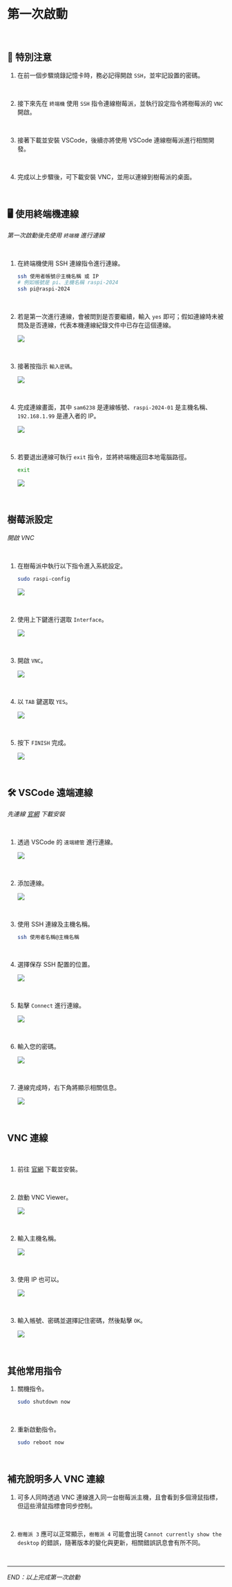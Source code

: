 # 第一次啟動

<br>

## 📌 特別注意

1. 在前一個步驟燒錄記憶卡時，務必記得開啟 `SSH`，並牢記設置的密碼。

<br>

2. 接下來先在 `終端機` 使用 `SSH` 指令連線樹莓派，並執行設定指令將樹莓派的 `VNC` 開啟。

<br>

3. 接著下載並安裝 VSCode，後續亦將使用 VSCode 連線樹莓派進行相關開發。

<br>

4. 完成以上步驟後，可下載安裝 VNC，並用以連線到樹莓派的桌面。

<br>

## 🖥️ 使用終端機連線

_第一次啟動後先使用 `終端機` 進行連線_

<br>

1. 在終端機使用 SSH 連線指令進行連線。

    ```bash
    ssh 使用者帳號＠主機名稱 或 IP
    # 例如帳號是 pi、主機名稱 raspi-2024
    ssh pi@raspi-2024
    ```

<br>

2. 若是第一次進行連線，會被問到是否要繼續，輸入 `yes` 即可；假如連線時未被問及是否連線，代表本機連線紀錄文件中已存在這個連線。

    ![](images/img_01.png)

<br>

3. 接著按指示 `輸入密碼`。

    ![](images/img_02.png)

<br>

4. 完成連線畫面，其中 `sam6238` 是連線帳號、`raspi-2024-01` 是主機名稱、`192.168.1.99` 是連入者的 IP。

    ![](images/img_03.png)

<br>

5. 若要退出連線可執行 `exit` 指令，並將終端機返回本地電腦路徑。

    ```bash
    exit
    ```

    ![](images/img_40.png)

<br>

## 樹莓派設定

_開啟 VNC_

<br>

1. 在樹莓派中執行以下指令進入系統設定。

    ```bash
    sudo raspi-config
    ```

    ![](images/img_04.png)

<br>

2. 使用上下鍵進行選取 `Interface`。

   ![](images/img_05.png)

<br>

3. 開啟 `VNC`。

   ![](images/img_06.png)

<br>

4. 以 `TAB` 鍵選取 `YES`。

    ![](images/img_07.png)

<br>

5. 按下 `FINISH` 完成。

    ![](images/img_08.png)

<br>

## 🛠️ VSCode 遠端連線

_先連線 [官網](https://code.visualstudio.com/download) 下載安裝_

<br>

1. 透過 VSCode 的 `遠端總管` 進行連線。

    ![](images/img_09.png)

<br>

2. 添加連線。

    ![](images/img_10.png)

<br>

3. 使用 SSH 連線及主機名稱。

    ```bash
    ssh 使用者名稱@主機名稱
    ```

<br>

4. 選擇保存 SSH 配置的位置。

    ![](images/img_11.png)

<br>

5. 點擊 `Connect` 進行連線。

    ![](images/img_12.png)

<br>

6. 輸入您的密碼。

    ![](images/img_14.png)

<br>

7. 連線完成時，右下角將顯示相關信息。

    ![](images/img_15.png)

<br>

## VNC 連線

<br>

1. 前往 [官網](https://www.realvnc.com/en/connect/download/viewer/) 下載並安裝。

<br>

2. 啟動 VNC Viewer。

    ![](images/img_31.png)

<br>

2. 輸入主機名稱。

    ![](images/img_32.png)

<br>

3. 使用 IP 也可以。

    ![](images/img_33.png)

<br>

3. 輸入帳號、密碼並選擇記住密碼，然後點擊 `OK`。

    ![](images/img_35.png)

<br>

## 其他常用指令

1. 關機指令。

    ```bash
    sudo shutdown now
    ```

<br>

2. 重新啟動指令。

    ```bash
    sudo reboot now
    ```
<br>

## 補充說明多人 VNC 連線

1. 可多人同時透過 VNC 連線進入同一台樹莓派主機，且會看到多個滑鼠指標，但這些滑鼠指標會同步控制。

<br>

2. `樹莓派 3` 應可以正常顯示，`樹莓派 4` 可能會出現 `Cannot currently show the desktop` 的錯誤，隨著版本的變化與更新，相關錯誤訊息會有所不同。

<br>

___

_END：以上完成第一次啟動_